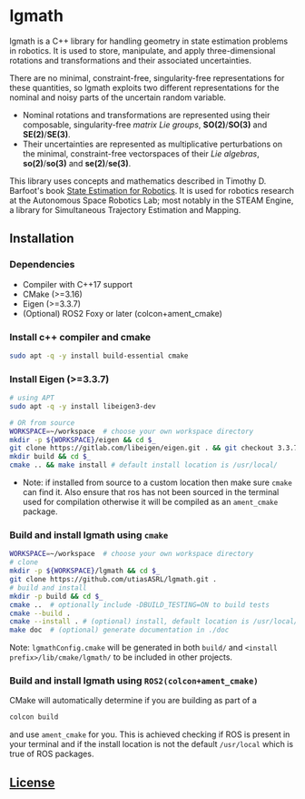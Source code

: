 # lgmath

lgmath is a C++ library for handling geometry in state estimation problems in robotics.
It is used to store, manipulate, and apply three-dimensional rotations and transformations and their associated uncertainties.

There are no minimal, constraint-free, singularity-free representations for these quantities, so lgmath exploits two different representations for the nominal and noisy parts of the uncertain random variable.

- Nominal rotations and transformations are represented using their composable, singularity-free _matrix Lie groups_, **SO(2)**/**SO(3)** and **SE(2)**/**SE(3)**.
- Their uncertainties are represented as multiplicative perturbations on the minimal, constraint-free vectorspaces of their _Lie algebras_, **so(2)**/**so(3)** and **se(2)**/**se(3)**.

This library uses concepts and mathematics described in Timothy D. Barfoot's book [State Estimation for Robotics](asrl.utias.utoronto.ca/~tdb/bib/barfoot_ser17.pdf).
It is used for robotics research at the Autonomous Space Robotics Lab; most notably in the STEAM Engine, a library for Simultaneous Trajectory Estimation and Mapping.

## Installation

### Dependencies

- Compiler with C++17 support
- CMake (>=3.16)
- Eigen (>=3.3.7)
- (Optional) ROS2 Foxy or later (colcon+ament_cmake)

### Install c++ compiler and cmake

```bash
sudo apt -q -y install build-essential cmake
```

### Install Eigen (>=3.3.7)

```bash
# using APT
sudo apt -q -y install libeigen3-dev

# OR from source
WORKSPACE=~/workspace  # choose your own workspace directory
mkdir -p ${WORKSPACE}/eigen && cd $_
git clone https://gitlab.com/libeigen/eigen.git . && git checkout 3.3.7
mkdir build && cd $_
cmake .. && make install # default install location is /usr/local/
```

- Note: if installed from source to a custom location then make sure `cmake` can find it. Also ensure that ros has not been sourced in the terminal used for compilation otherwise it will be compiled as an `ament_cmake` package.

### Build and install lgmath using `cmake`

```bash
WORKSPACE=~/workspace  # choose your own workspace directory
# clone
mkdir -p ${WORKSPACE}/lgmath && cd $_
git clone https://github.com/utiasASRL/lgmath.git .
# build and install
mkdir -p build && cd $_
cmake ..  # optionally include -DBUILD_TESTING=ON to build tests
cmake --build .
cmake --install . # (optional) install, default location is /usr/local/
make doc  # (optional) generate documentation in ./doc
```

Note: `lgmathConfig.cmake` will be generated in both `build/` and `<install prefix>/lib/cmake/lgmath/` to be included in other projects.

### Build and install lgmath using `ROS2(colcon+ament_cmake)`

CMake will automatically determine if you are building as part of a 
```bash
colcon build
```
and use `ament_cmake` for you. This is achieved checking if ROS is present in your terminal and if the install location is not the default `/usr/local` which is true of ROS packages.


## [License](./LICENSE)

